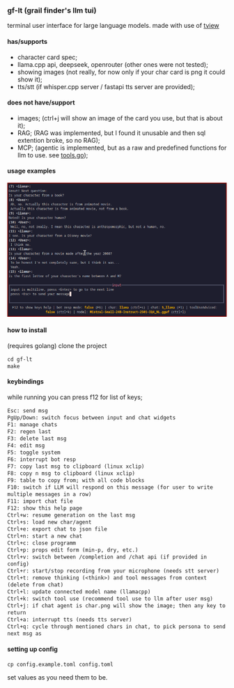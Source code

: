 ### gf-lt (grail finder's llm tui)
terminal user interface for large language models.
made with use of [tview](https://github.com/rivo/tview)

#### has/supports
- character card spec;
- llama.cpp api, deepseek, openrouter (other ones were not tested);
- showing images (not really, for now only if your char card is png it could show it);
- tts/stt (if whisper.cpp server / fastapi tts server are provided);

#### does not have/support
- images; (ctrl+j will show an image of the card you use, but that is about it);
- RAG; (RAG was implemented, but I found it unusable and then sql extention broke, so no RAG);
- MCP; (agentic is implemented, but as a raw and predefined functions for llm to use. see [tools.go](https://github.com/GrailFinder/gf-lt/blob/master/tools.go));

#### usage examples
![usage example](assets/ex01.png)

#### how to install
(requires golang)
clone the project
```
cd gf-lt
make
```

#### keybindings
while running you can press f12 for list of keys;
```
Esc: send msg
PgUp/Down: switch focus between input and chat widgets
F1: manage chats
F2: regen last
F3: delete last msg
F4: edit msg
F5: toggle system
F6: interrupt bot resp
F7: copy last msg to clipboard (linux xclip)
F8: copy n msg to clipboard (linux xclip)
F9: table to copy from; with all code blocks
F10: switch if LLM will respond on this message (for user to write multiple messages in a row)
F11: import chat file
F12: show this help page
Ctrl+w: resume generation on the last msg
Ctrl+s: load new char/agent
Ctrl+e: export chat to json file
Ctrl+n: start a new chat
Ctrl+c: close programm
Ctrl+p: props edit form (min-p, dry, etc.)
Ctrl+v: switch between /completion and /chat api (if provided in config)
Ctrl+r: start/stop recording from your microphone (needs stt server)
Ctrl+t: remove thinking (<think>) and tool messages from context (delete from chat)
Ctrl+l: update connected model name (llamacpp)
Ctrl+k: switch tool use (recommend tool use to llm after user msg)
Ctrl+j: if chat agent is char.png will show the image; then any key to return
Ctrl+a: interrupt tts (needs tts server)
Ctrl+q: cycle through mentioned chars in chat, to pick persona to send next msg as
```

#### setting up config
```
cp config.example.toml config.toml
```
set values as you need them to be.
